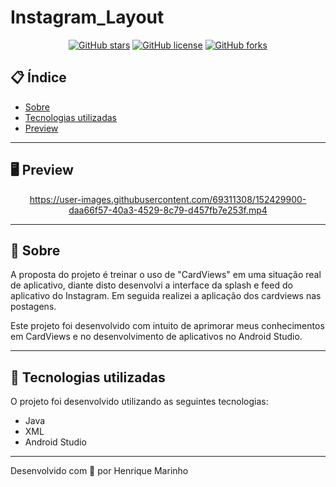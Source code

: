 # Instagram_Layout

<div align="center">


[![GitHub stars](https://img.shields.io/github/stars/henriqtm1/Instagram_Layout)](https://github.com/henriqtm1/Instagram_Layout/stargazers)<space> <space>[![GitHub license](https://img.shields.io/github/license/henriqtm1/Instagram_Layout)](https://github.com/henriqtm1/Instagram_Layout/blob/master/LICENSE
)<space> <space>[![GitHub forks](https://img.shields.io/github/forks/henriqtm1/Instagram_Layout)](https://github.com/henriqtm1/Instagram_Layout/network/members)

</div>

## 📋 Índice

- [Sobre](#-Sobre)
- [Tecnologias utilizadas](#-Tecnologias-utilizadas)
- [Preview](#-Preview)

---

## 🖥 Preview 

<div align="center">
  
https://user-images.githubusercontent.com/69311308/152429900-daa66f57-40a3-4529-8c79-d457fb7e253f.mp4



</div>

---

## 📖 Sobre 

A proposta do projeto é treinar o uso de "CardViews" em uma situação real de aplicativo, diante disto desenvolvi a interface da splash e feed do aplicativo do Instagram. Em seguida realizei a aplicação dos cardviews nas postagens. 
  
Este projeto foi desenvolvido com intuito de aprimorar meus conhecimentos em CardViews e no desenvolvimento de aplicativos no Android Studio.

--- 

## 🚀 Tecnologias utilizadas

O projeto foi desenvolvido utilizando as seguintes tecnologias:

- Java
- XML
- Android Studio

---


Desenvolvido com 💜 por Henrique Marinho

